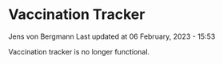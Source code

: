 Vaccination Tracker
================
Jens von Bergmann
Last updated at 06 February, 2023 - 15:53

Vaccination tracker is no longer functional.
